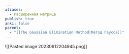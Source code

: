 ```yaml
---
aliases:
  - Расширенная матрица
publish: true
anki: false
parent:
  - "[[The Gaussian Elimination Method|Метод Гаусса]]"
---
```


![[Pasted image 20230912204945.png]]





